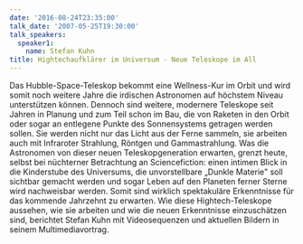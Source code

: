 ```yaml
---
date: '2016-08-24T23:35:00'
talk_date: '2007-05-25T19:30:00'
talk_speakers:
  speaker1:
    name: Stefan Kuhn
title: Hightechaufklärer im Universum - Neue Teleskope im All
---
```

Das Hubble-Space-Teleskop bekommt eine Wellness-Kur im Orbit und wird somit noch
weitere Jahre die irdischen Astronomen auf höchstem Niveau unterstützen können. Dennoch sind weitere, modernere Teleskope seit Jahren in Planung und zum Teil schon im Bau, die von Raketen in den Orbit oder sogar an entlegene Punkte des Sonnensystems getragen werden sollen. Sie werden nicht nur das Licht aus der Ferne sammeln, sie arbeiten auch mit Infraroter Strahlung, Röntgen und Gammastrahlung. Was die Astronomen von dieser neuen Teleskopgeneration erwarten,  grenzt heute, selbst bei nüchterner Betrachtung an Sciencefiction: einen intimen Blick in die Kinderstube des Universums, die unvorstellbare „Dunkle Materie" soll sichtbar gemacht werden und sogar Leben auf den Planeten ferner Sterne wird nachweisbar werden. Somit sind wirklich spektakuläre Erkenntnisse für das
kommende Jahrzehnt zu erwarten. Wie diese Hightech-Teleskope aussehen, wie sie arbeiten und wie die neuen Erkenntnisse einzuschätzen sind, berichtet Stefan Kuhn mit Videosequenzen und aktuellen Bildern in seinem Multimediavortrag.
